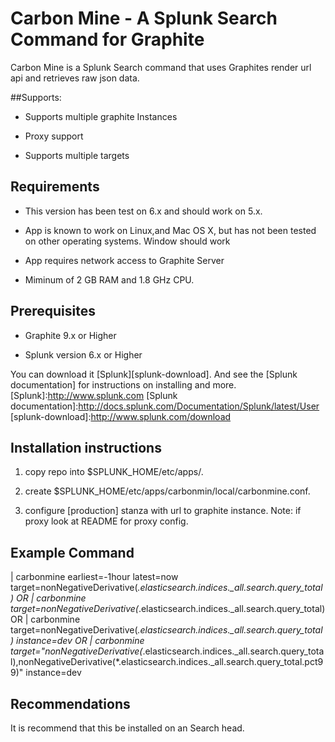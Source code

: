 Carbon Mine - A Splunk Search Command for Graphite
=================

Carbon Mine is a Splunk Search command that uses Graphites render url api and retrieves raw json data.

##Supports:
* Supports multiple graphite Instances

* Proxy support

* Supports multiple targets


Requirements
---------

* This version has been test on 6.x and should work on 5.x.

* App is known to work on Linux,and Mac OS X, but has not been tested on other operating systems. Window should work

* App requires network access to Graphite Server

* Miminum of 2 GB RAM and 1.8 GHz CPU.



Prerequisites
---------
* Graphite 9.x or Higher

* Splunk version 6.x or Higher

You can download it [Splunk][splunk-download].  And see the [Splunk documentation] for instructions on installing and more.
[Splunk]:http://www.splunk.com
[Splunk documentation]:http://docs.splunk.com/Documentation/Splunk/latest/User
[splunk-download]:http://www.splunk.com/download


Installation instructions
---------

1) copy repo into $SPLUNK_HOME/etc/apps/.

2) create $SPLUNK_HOME/etc/apps/carbonmin/local/carbonmine.conf.

3) configure [production] stanza with url to graphite instance. Note: if proxy look at README for proxy config.

Example Command
---------

| carbonmine earliest=-1hour latest=now target=nonNegativeDerivative(*.elasticsearch.indices._all.search.query_total)
OR
| carbonmine target=nonNegativeDerivative(*.elasticsearch.indices._all.search.query_total)
OR
| carbonmine target=nonNegativeDerivative(*.elasticsearch.indices._all.search.query_total) instance=dev
OR
| carbonmine target="nonNegativeDerivative(*.elasticsearch.indices._all.search.query_total),nonNegativeDerivative(*.elasticsearch.indices._all.search.query_total.pct99)" instance=dev



Recommendations
---------

It is recommend that this be installed on an Search head.
